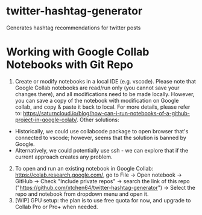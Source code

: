 # twitter-hashtag-generator
Generates hashtag recommendations for twitter posts

# Working with Google Collab Notebooks with Git Repo
1. Create or modify notebooks in a local IDE (e.g. vscode). Please note that Google Collab notebooks are read/run only (you cannot save your changes there), and all modifications need to be made locally. However, you can save a copy of the notebook with modification on Google collab, and copy & paste it back to local.
For more details, please refer to: https://saturncloud.io/blog/how-can-i-run-notebooks-of-a-github-project-in-google-colab/.
Other solutions:
- Historically, we could use collabcode package to open browser that's connected to vscode; however, seems that the solution is banned by Google. 
- Alternatively, we could potentially use ssh - we can explore that if the current approach creates any problem. 
2. To open and run an existing notebook in Google Collab: https://colab.research.google.com/, go to File -> Open notebook -> GitHub -> Check "Include private repos" -> search the link of this repo ("https://github.com/xtchen64/twitter-hashtag-generator") -> Select the repo and notebook from dropdown menu and open it.
3. [WIP] GPU setup: the plan is to use free quota for now, and upgrade to Collab Pro or Pro+ when needed.
